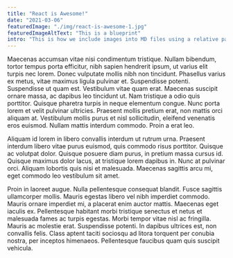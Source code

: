 ```yaml
---
title: "React is Awesome!"
date: "2021-03-06"
featuredImage: "./img/react-is-awesome-1.jpg"
featuredImageAltText: "This is a blueprint"
intro: "This is how we include images into MD files using a relative path. More details read [Using the Transformer Remark Plugin](https://www.gatsbyjs.com/docs/working-with-images-in-markdown/#using-the-transformer-remark-plugin) and [Gatsby Image plugin](https://www.gatsbyjs.com/docs/reference/built-in-components/gatsby-plugin-image/)"
---
```


Maecenas accumsan vitae nisi condimentum tristique. Nullam bibendum, tortor tempus porta efficitur, nibh sapien hendrerit ipsum, ut varius elit turpis nec lorem. Donec vulputate mollis nibh non tincidunt. Phasellus varius ex metus, vitae maximus ligula pulvinar et. Suspendisse potenti. Suspendisse ut quam est. Vestibulum vitae quam erat. Maecenas suscipit ornare massa, ac dapibus leo tincidunt ut. Nam tristique a odio quis porttitor. Quisque pharetra turpis in neque elementum congue. Nunc porta lorem et velit pulvinar ultricies. Praesent mollis pretium erat, non mattis orci aliquam at. Vestibulum mollis purus et nisl sollicitudin, eleifend venenatis eros euismod. Nullam mattis interdum commodo. Proin a erat leo.

Aliquam id lorem in libero convallis interdum ut rutrum urna. Praesent interdum libero vitae purus euismod, quis commodo risus porttitor. Quisque ac volutpat dolor. Quisque posuere diam purus, in pretium massa cursus id. Quisque maximus dolor lacus, at tristique lorem dapibus in. Nunc at pulvinar orci. Aliquam lobortis quis nisi et malesuada. Maecenas sagittis arcu mi, eget commodo leo vestibulum sit amet.

Proin in laoreet augue. Nulla pellentesque consequat blandit. Fusce sagittis ullamcorper mollis. Mauris egestas libero vel nibh imperdiet commodo. Mauris ornare imperdiet mi, a placerat enim auctor mattis. Maecenas eget iaculis ex. Pellentesque habitant morbi tristique senectus et netus et malesuada fames ac turpis egestas. Morbi tempor vitae nisl ac fringilla. Mauris ac molestie erat. Suspendisse potenti. In dapibus ultrices est, non convallis felis. Class aptent taciti sociosqu ad litora torquent per conubia nostra, per inceptos himenaeos. Pellentesque faucibus quam quis suscipit vehicula.
